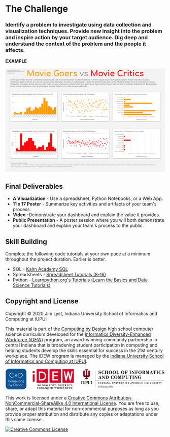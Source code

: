 # The Challenge

### Identify a problem to investigate using data collection and visualization techniques. Provide new insight into the problem and inspire action by your target audience. Dig deep and understand the context of the problem and the people it affects.

**EXAMPLE**

![](.gitbook/assets/moviesexample.png)

## Final Deliverables

* **A Visualization** - Use a spreadsheet, Python Notebooks, or a Web App.
* **11 x 17 Poster** - Summarize key activities and artifacts of your team's process.
* **Video** -Demonstrate your dashboard and explain the value it provides.
* **Public Presentation** -  A poster session where you will both demonstrate your dashboard and explain your team's process to the public.

## Skill Building

Complete the following code tutorials at your own pace at a minimum throughout the project duration. Earlier is better.

* SQL - [Kahn Academy SQL](https://www.khanacademy.org/computing/computer-programming/sql)
* Spreadsheets - [Spreadsheet Tutorials \(8-16\)](http://www.gcflearnfree.org/googlespreadsheets/)​
* Python - [Learnpython.org's Tutorials \(Learn the Basics and Data Science Tutorials\)](https://www.learnpython.org/en/Welcome)

## Copyright and License

Copyright © 2020 Jim Lyst, Indiana University School of Informatics and Computing at IUPUI

This material is part of the [Computing by Design](https://docs.idew.org/the-cxd-framework/) high school computer science curriculum developed for the [Informatics Diversity-Enhanced Workforce \(iDEW\)](http://soic.iupui.edu/idew/) program, an award-winning community partnership in central Indiana that is broadening student participation in computing and helping students develop the skills essential for success in the 21st century workplace. The iDEW program is managed by the [Indiana University School of Informatics and Computing at IUPUI](https://soic.iupui.edu/).

![](.gitbook/assets/cxd-idew-soic-logo.png)

This work is licensed under a [Creative Commons Attribution-NonCommercial-ShareAlike 4.0 International License](http://creativecommons.org/licenses/by-nc-sa/4.0/). You are free to use, share, or adapt this material for non-commercial purposes as long as you provide proper attribution and distribute any copies or adaptations under this same license.

​[​![Creative Commons License](https://i.creativecommons.org/l/by-nc-sa/4.0/88x31.png)​](http://creativecommons.org/licenses/by-nc-sa/4.0/)​

